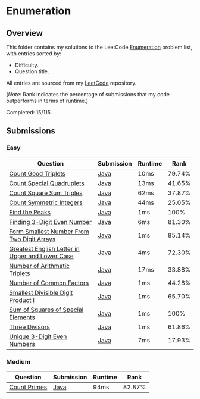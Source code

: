 # Enumeration

## Overview
This folder contains my solutions to the LeetCode [Enumeration](https://leetcode.com/problem-list/enumeration/) problem list,
with entries sorted by:
- Difficulty.
- Question title.

All entries are sourced from my [LeetCode](https://github.com/shumarb/leetcode) repository.

(*Note*: Rank indicates the percentage of submissions that my code outperforms in terms of runtime.)

Completed: 15/115.

## Submissions
### Easy
| Question                                                                                                                                      | Submission                                                                                                           | Runtime | Rank   |
|-----------------------------------------------------------------------------------------------------------------------------------------------|----------------------------------------------------------------------------------------------------------------------|---------|--------|
| [Count Good Triplets](https://leetcode.com/problems/count-good-triplets/description/)                                                         | [Java](https://github.com/shumarb/leetcode/blob/main/submissions/java/CountGoodTriplets.java)                        | 10ms    | 79.74% |
| [Count Special Quadruplets](https://leetcode.com/problems/count-special-quadruplets/description/)                                             | [Java](https://github.com/shumarb/leetcode/blob/main/submissions/java/CountSpecialQuadruplets.java)                  | 13ms    | 41.65% |
| [Count Square Sum Triples](https://leetcode.com/problems/count-square-sum-triples/description/)                                               | [Java](https://github.com/shumarb/leetcode/blob/main/submissions/java/CountSquareSumTriples.java)                    | 62ms    | 37.87% |
| [Count Symmetric Integers](https://leetcode.com/problems/count-symmetric-integers/description/)                                               | [Java](https://github.com/shumarb/leetcode/blob/main/submissions/java/CountSymmetricIntegers.java)                   | 44ms    | 25.05% |
| [Find the Peaks](https://leetcode.com/problems/find-the-peaks/description/)                                                                   | [Java](https://github.com/shumarb/leetcode/blob/main/submissions/java/FindThePeaks.java)                             | 1ms     | 100%   |
| [Finding 3-Digit Even Number](https://leetcode.com/problems/finding-3-digit-even-numbers/description/)                                        | [Java](https://github.com/shumarb/leetcode/blob/main/submissions/java/Finding3DigitEvenNumber.java)                  | 6ms     | 81.30% |
| [Form Smallest Number From Two Digit Arrays](https://leetcode.com/problems/form-smallest-number-from-two-digit-arrays/description/)           | [Java](https://github.com/shumarb/leetcode/blob/main/submissions/java/FormSmallestNumberFromTwoDigitArrays.java)     | 1ms     | 85.14% |
| [Greatest English Letter in Upper and Lower Case](https://leetcode.com/problems/greatest-english-letter-in-upper-and-lower-case/description/) | [Java](https://github.com/shumarb/leetcode/blob/main/submissions/java/GreatestEnglishLetterInUpperAndLowerCase.java) | 4ms     | 72.30% |
| [Number of Arithmetic Triplets](https://leetcode.com/problems/number-of-arithmetic-triplets/description/)                                     | [Java](https://github.com/shumarb/leetcode/blob/main/submissions/java/NumberOfArithmeticTriplets.java)               | 17ms    | 33.88% |
| [Number of Common Factors](https://leetcode.com/problems/number-of-common-factors/description/)                                               | [Java](https://github.com/shumarb/leetcode/blob/main/submissions/java/NumberOfCommonFactors.java)                    | 1ms     | 44.28% |
| [Smallest Divisible Digit Product I](https://leetcode.com/problems/smallest-divisible-digit-product-i/description/)                           | [Java](https://github.com/shumarb/leetcode/blob/main/submissions/java/SmallestDivisibleDigitProductOne.java)         | 1ms     | 65.70% |
| [Sum of Squares of Special Elements](https://leetcode.com/problems/sum-of-squares-of-elements/description/)                                   | [Java](https://github.com/shumarb/leetcode/blob/main/submissions/java/SumOfSquaresOfSpecialElements.java)            | 1ms     | 100%   |
| [Three Divisors](https://leetcode.com/problems/three-divisors/description/)                                                                   | [Java](https://github.com/shumarb/leetcode/blob/main/submissions/java/ThreeDivisors.java)                            | 1ms     | 61.86% |
| [Unique 3-Digit Even Numbers](https://leetcode.com/problems/unique-3-digit-even-numbers/description/)                                         | [Java](https://github.com/shumarb/leetcode/blob/main/submissions/java/Unique3DigitEvenNumbers.java)                  | 7ms     | 17.93% |

### Medium
| Question                                                                | Submission                                                                              | Runtime | Rank   |
|-------------------------------------------------------------------------|-----------------------------------------------------------------------------------------|---------|--------|
| [Count Primes](https://leetcode.com/problems/count-primes/description/) | [Java](https://github.com/shumarb/leetcode/blob/main/submissions/java/CountPrimes.java) | 94ms    | 82.87% |
